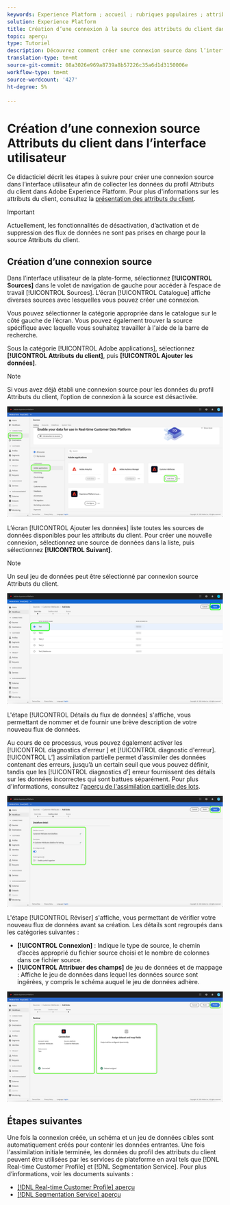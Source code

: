 ```yaml
---
keywords: Experience Platform ; accueil ; rubriques populaires ; attributs du client
solution: Experience Platform
title: Création d’une connexion à la source des attributs du client dans l’interface utilisateur
topic: aperçu
type: Tutoriel
description: Découvrez comment créer une connexion source dans l’interface utilisateur pour collecter des données de profil d’attributs du client dans Adobe Experience Platform.
translation-type: tm+mt
source-git-commit: 08a3026e969a8739a8b57226c35a6d1d3150006e
workflow-type: tm+mt
source-wordcount: '427'
ht-degree: 5%

---
```



# Création d’une connexion source Attributs du client dans l’interface utilisateur

Ce didacticiel décrit les étapes à suivre pour créer une connexion source dans l’interface utilisateur afin de collecter les données du profil Attributs du client dans Adobe Experience Platform. Pour plus d&#39;informations sur les attributs du client, consultez la [présentation des attributs du client](https://experienceleague.adobe.com/docs/core-services/interface/customer-attributes/attributes.html).

>[!IMPORTANT]
>
>Actuellement, les fonctionnalités de désactivation, d’activation et de suppression des flux de données ne sont pas prises en charge pour la source Attributs du client.

## Création d’une connexion source

Dans l’interface utilisateur de la plate-forme, sélectionnez **[!UICONTROL Sources]** dans le volet de navigation de gauche pour accéder à l’espace de travail [!UICONTROL Sources]. L’écran [!UICONTROL Catalogue] affiche diverses sources avec lesquelles vous pouvez créer une connexion.

Vous pouvez sélectionner la catégorie appropriée dans le catalogue sur le côté gauche de l’écran. Vous pouvez également trouver la source spécifique avec laquelle vous souhaitez travailler à l&#39;aide de la barre de recherche.

Sous la catégorie [!UICONTROL Adobe applications], sélectionnez **[!UICONTROL Attributs du client]**, puis **[!UICONTROL Ajouter les données]**.

>[!NOTE]
>
>Si vous avez déjà établi une connexion source pour les données du profil Attributs du client, l’option de connexion à la source est désactivée.

![](../../../../images/tutorials/create/customer-attributes/catalog.png)

L’écran [!UICONTROL Ajouter les données] liste toutes les sources de données disponibles pour les attributs du client. Pour créer une nouvelle connexion, sélectionnez une source de données dans la liste, puis sélectionnez **[!UICONTROL Suivant]**.

>[!NOTE]
>
>Un seul jeu de données peut être sélectionné par connexion source Attributs du client.

![](../../../../images/tutorials/create/customer-attributes/add-data.png)

L&#39;étape [!UICONTROL Détails du flux de données] s&#39;affiche, vous permettant de nommer et de fournir une brève description de votre nouveau flux de données.

Au cours de ce processus, vous pouvez également activer les [!UICONTROL diagnostics d&#39;erreur ] et [!UICONTROL diagnostic d&#39;erreur]. [!UICONTROL L’] assimilation partielle permet d’assimiler des données contenant des erreurs, jusqu’à un certain seuil que vous pouvez définir, tandis que les  [!UICONTROL diagnostics d’] erreur fournissent des détails sur les données incorrectes qui sont battues séparément. Pour plus d&#39;informations, consultez l&#39;[aperçu de l&#39;assimilation partielle des lots](../../../../../ingestion/batch-ingestion/partial.md).

![](../../../../images/tutorials/create/customer-attributes/dataflow-detail.png)

L&#39;étape [!UICONTROL Réviser] s&#39;affiche, vous permettant de vérifier votre nouveau flux de données avant sa création. Les détails sont regroupés dans les catégories suivantes :

* **[!UICONTROL Connexion]** : Indique le type de source, le chemin d’accès approprié du fichier source choisi et le nombre de colonnes dans ce fichier source.
* **[!UICONTROL Attribuer des champs]** de jeu de données et de mappage : Affiche le jeu de données dans lequel les données source sont ingérées, y compris le schéma auquel le jeu de données adhère.

![](../../../../images/tutorials/create/customer-attributes/review.png)

## Étapes suivantes

Une fois la connexion créée, un schéma et un jeu de données cibles sont automatiquement créés pour contenir les données entrantes. Une fois l&#39;assimilation initiale terminée, les données du profil des attributs du client peuvent être utilisées par les services de plateforme en aval tels que [!DNL Real-time Customer Profile] et [!DNL Segmentation Service]. Pour plus d’informations, voir les documents suivants :

* [[!DNL Real-time Customer Profile] aperçu](../../../../../profile/home.md)
* [[!DNL Segmentation Service] aperçu](../../../../../segmentation/home.md)
